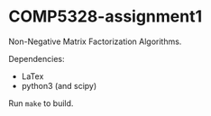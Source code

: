 # COMP5328-assignment1
Non-Negative Matrix Factorization Algorithms.

Dependencies:
 - LaTex
 - python3 (and scipy)

Run `make` to build.
